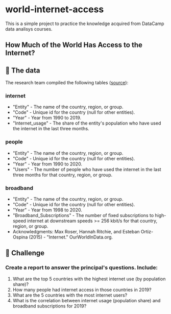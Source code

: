 # world-internet-access
This is a simple project to practice the knowledge acquired from DataCamp data analisys courses.

## How Much of the World Has Access to the Internet?

## 💾 The data

The research team compiled the following tables ([source](https://ourworldindata.org/internet)):

### internet

- "Entity" - The name of the country, region, or group.
- "Code" - Unique id for the country (null for other entities).
- "Year" - Year from 1990 to 2019.
- "Internet_usage" - The share of the entity's population who have used the internet in the last three months.

### people

- "Entity" - The name of the country, region, or group.
- "Code" - Unique id for the country (null for other entities).
- "Year" - Year from 1990 to 2020.
- "Users" - The number of people who have used the internet in the last three months for that country, region, or group.

### broadband

- "Entity" - The name of the country, region, or group.
- "Code" - Unique id for the country (null for other entities).
- "Year" - Year from 1998 to 2020.
- "Broadband_Subscriptions" - The number of fixed subscriptions to high-speed internet at downstream speeds >= 256 kbit/s for that country, region, or group.
- Acknowledgments: Max Roser, Hannah Ritchie, and Esteban Ortiz-Ospina (2015) - "Internet." OurWorldInData.org.

## 💪 Challenge

### Create a report to answer the principal's questions. Include:

1. What are the top 5 countries with the highest internet use (by population share)?
2. How many people had internet access in those countries in 2019?
3. What are the 5 countries with the most internet users?
4. What is the correlation between internet usage (population share) and broadband subscriptions for 2019?
